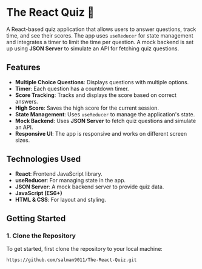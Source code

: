 # The React Quiz 📖

A React-based quiz application that allows users to answer questions, track time, and see their scores. The app uses `useReducer` for state management and integrates a timer to limit the time per question. A mock backend is set up using **JSON Server** to simulate an API for fetching quiz questions.

## Features

- **Multiple Choice Questions**: Displays questions with multiple options.
- **Timer**: Each question has a countdown timer.
- **Score Tracking**: Tracks and displays the score based on correct answers.
- **High Score**: Saves the high score for the current session.
- **State Management**: Uses `useReducer` to manage the application's state.
- **Mock Backend**: Uses **JSON Server** to fetch quiz questions and simulate an API.
- **Responsive UI**: The app is responsive and works on different screen sizes.

## Technologies Used

- **React**: Frontend JavaScript library.
- **useReducer**: For managing state in the app.
- **JSON Server**: A mock backend server to provide quiz data.
- **JavaScript (ES6+)**
- **HTML & CSS**: For layout and styling.

## Getting Started

### 1. Clone the Repository

To get started, first clone the repository to your local machine:

```bash
https://github.com/salman9011/The-React-Quiz.git
